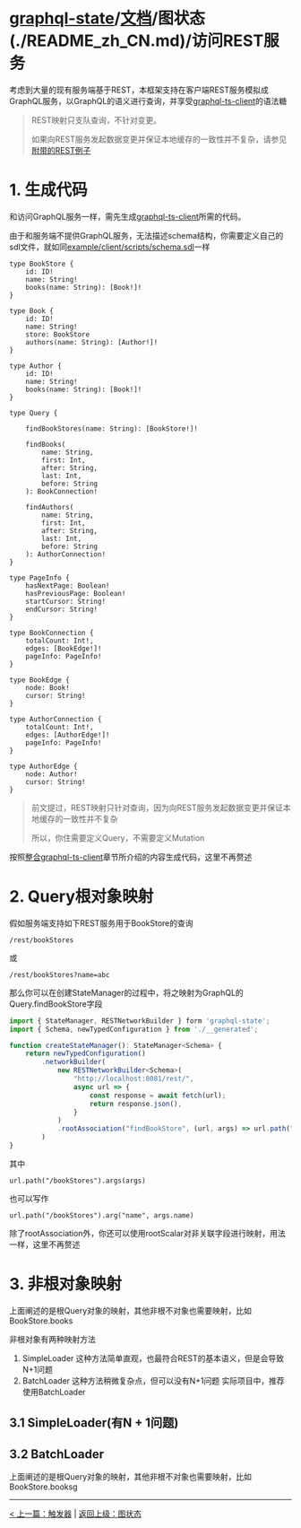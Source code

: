 # [graphql-state](https://github.com/babyfish-ct/graphql-state)/[文档](../README_zh_CN.md)/图状态(./README_zh_CN.md)/访问REST服务

考虑到大量的现有服务端基于REST，本框架支持在客户端REST服务模拟成GraphQL服务，以GraphQL的语义进行查询，并享受[graphql-ts-client](https://github.com/babyfish-ct/graphql-state)的语法糖

> REST映射只支队查询，不针对变更。
> 
> 如果向REST服务发起数据变更并保证本地缓存的一致性并不复杂，请参见[附带的REST例子](../../example/client/src/graph/rest)

# 1. 生成代码

和访问GraphQL服务一样，需先生成[graphql-ts-client](https://github.com/babyfish-ct/graphql-state)所需的代码。

由于和服务端不提供GraphQL服务，无法描述schema结构，你需要定义自己的sdl文件，就如同[example/client/scripts/schema.sdl](../../example/client/scripts/rest/schema.sdl)一样
```
type BookStore {
    id: ID!
    name: String!
    books(name: String): [Book!]!
}

type Book {
    id: ID!
    name: String!
    store: BookStore
    authors(name: String): [Author!]!
}

type Author {
    id: ID!
    name: String!
    books(name: String): [Book!]!
}

type Query {

    findBookStores(name: String): [BookStore!]!
    
    findBooks(
        name: String,
        first: Int,
        after: String,
        last: Int,
        before: String
    ): BookConnection!
    
    findAuthors(
        name: String,
        first: Int,
        after: String,
        last: Int,
        before: String
    ): AuthorConnection!
}

type PageInfo {
    hasNextPage: Boolean!
    hasPreviousPage: Boolean!
    startCursor: String!
    endCursor: String!
}

type BookConnection {
    totalCount: Int!,
    edges: [BookEdge!]!
    pageInfo: PageInfo!
}

type BookEdge {
    node: Book!
    cursor: String!
}

type AuthorConnection {
    totalCount: Int!,
    edges: [AuthorEdge!]!
    pageInfo: PageInfo!
}

type AuthorEdge {
    node: Author!
    cursor: String!
}
```
> 前文提过，REST映射只针对查询，因为向REST服务发起数据变更并保证本地缓存的一致性并不复杂
> 
> 所以，你住需要定义Query，不需要定义Mutation

按照[整合graphql-ts-client](./graphql-ts-client_zh_CN.md)章节所介绍的内容生成代码，这里不再赘述

# 2. Query根对象映射

假如服务端支持如下REST服务用于BookStore的查询
```
/rest/bookStores
```
或
```
/rest/bookStores?name=abc
```
那么你可以在创建StateManager的过程中，将之映射为GraphQL的Query.findBookStore字段
```ts
import { StateManager, RESTNetworkBuilder } form 'graphql-state';
import { Schema, newTypedConfiguration } from './__generated';

function createStateManager(): StateManager<Schema> {
    return newTypedConfiguration()
        .networkBuilder(
            new RESTNetworkBuilder<Schema>(
                "http://localhost:8081/rest/",
                async url => {
                    const response = await fetch(url); 
                    return response.json(),
                }
            )
            .rootAssociation("findBookStore", (url, args) => url.path("/bookStores").args(args))
        )
}
```
其中
```
url.path("/bookStores").args(args)
```
也可以写作
```
url.path("/bookStores").arg("name", args.name)
```

除了rootAssociation外，你还可以使用rootScalar对非关联字段进行映射，用法一样，这里不再赘述

# 3. 非根对象映射

上面阐述的是根Query对象的映射，其他非根不对象也需要映射，比如BookStore.books

非根对象有两种映射方法
1. SimpleLoader
  这种方法简单直观，也最符合REST的基本语义，但是会导致N+1问题
2. BatchLoader
  这种方法稍微复杂点，但可以没有N+1问题
实际项目中，推荐使用BatchLoader

## 3.1 SimpleLoader(有N + 1问题)

## 3.2 BatchLoader


上面阐述的是根Query对象的映射，其他非根不对象也需要映射，比如BookStore.booksg

-----------------------------
[< 上一篇：触发器](./trigger_zh_CN.md) | [返回上级：图状态](./README_zh_CN.md)
